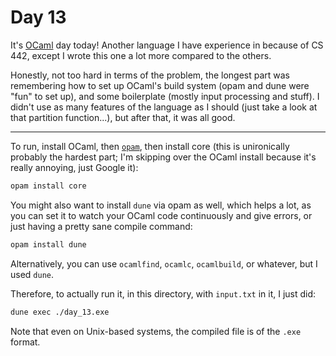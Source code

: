 # Day 13

It's [OCaml](https://ocaml.org/) day today! Another language I have experience in because of
CS 442, except I wrote this one a lot more compared to the others.

Honestly, not too hard in terms of the problem, the longest part was remembering
how to set up OCaml's build system (opam and dune were "fun" to set up), and some boilerplate
(mostly input processing and stuff). I didn't use as many features of the language as I should
(just take a look at that partition function...), but after that, it was all good.

---

To run, install OCaml, then [`opam`](https://opam.ocaml.org/), then install core
(this is unironically probably the hardest part; I'm skipping over the OCaml install because
it's really annoying, just Google it):

```bash
opam install core
```

You might also want to install `dune` via opam as well, which helps a lot, as you can set it
to watch your OCaml code continuously and give errors, or just having a pretty sane compile command:

```bash
opam install dune
```

Alternatively, you can use `ocamlfind`, `ocamlc`, `ocamlbuild`, or whatever, but I used `dune`.

Therefore, to actually run it, in this directory, with `input.txt` in it, I just did:

```bash
dune exec ./day_13.exe
```

Note that even on Unix-based systems, the compiled file is of the `.exe` format.
